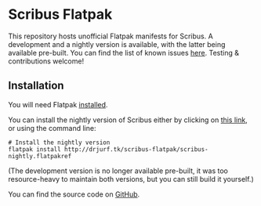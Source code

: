 # Scribus Flatpak

This repository hosts unofficial Flatpak manifests for Scribus. A development
and a nightly version is available, with the latter being available pre-built.
You can find the list of known issues [here][0]. Testing & contributions
welcome!

## Installation

You will need Flatpak [installed][1].

You can install the nightly version of Scribus either by clicking on [this link][2],
or using the command line:

    # Install the nightly version
    flatpak install http://drjurf.tk/scribus-flatpak/scribus-nightly.flatpakref

(The development version is no longer available pre-built, it was too
resource-heavy to maintain both versions, but you can still build it yourself.)

You can find the source code on [GitHub][3].

[0]: https://github.com/jurf/scribus-flatpak/issues
[1]: http://flatpak.org/getting.html
[2]: http://drjurf.tk/scribus-flatpak/scribus-nightly.flatpakref
[3]: https://github.com/jurf/scribus-flatpak
